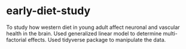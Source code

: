# early-diet-study
To study how western diet in young adult affect neuronal and vascular health in the brain. Used generalized linear model to determine multi-factorial effects. Used tidyverse package to manipulate the data.

